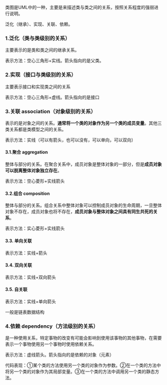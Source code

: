 类图是UML中的一种，主要是来描述类与类之间的关系，按照关系程度的强弱进行说明。

泛化（继承）、实现、关联、依赖。

### 1.泛化（类与类级别的关系）

主要表示的是类和类之间的继承关系。

表示方法：空心三角形+实线。箭头指向的是父类。

### 2.实现（接口与类级别的关系）

主要表示接口和实现类之间的关系

表示方法：空心三角形+虚线。箭头指向的是接口

### 3.关联 association（对象级别的关系）

表示的是对象之间的关系。**通常将一个类的对象作为另一个类的成员变量**。其他三类关系都是类模型之间的关系。

表示方法：实线（可以有箭头，也可以没有，可以单向，可以双向）

#### 3.1.聚合 aggregation

整体与部分的关系。在聚合关系中，成员对象是整体对象的一部分，但是**成员对象可以脱离整体对象独立存在**。

表示方法：空心菱形+实线箭头

#### 3.2.组合 composition

整体与部分的关系。组合关系中整体对象可以控制成员对象的生命周期，一旦整体对象不存在，成员对象也将不存在，**成员对象与整体对象之间具有同生共死的关系**。

表示方法：实心菱形+实线箭头

#### 3.3. 单向关联

表示方法：实线+箭头

#### 3.4. 双向关联

表示方法：实线+双向箭头

#### 3.5. 自关联

表示方法：实线+单向箭头

一般是链表数据结构

### 4.依赖 dependency（方法级别的关系）

是一种使用关系，特定事物的改变有可能会影响到使用该事物的其他事物，在需要表示一个事物使用另一个事物时使用依赖关系。

表示方法：虚线箭头。箭头指向的是依赖的对象（元素）

代码表现：①某个类的方法使用另一个类的对象作为参数。②在一个类的方法中将另一个类的对象作为其局部变量。③在一个类的方法中调用另一个类的静态方法。






